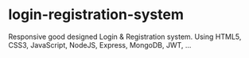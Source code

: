 # login-registration-system
Responsive good designed Login & Registration system.
Using HTML5, CSS3, JavaScript, NodeJS, Express, MongoDB, JWT, ... 
